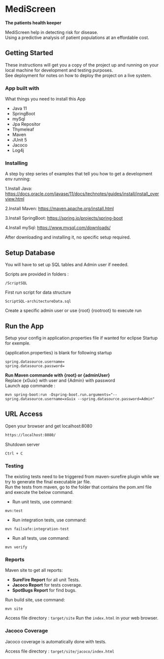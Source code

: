 # MediScreen
**The patients health keeper**

MediScreen help in detecting risk for disease. <br>
Using a predictive analysis of patient populations at an effordable cost.


## Getting Started
These instructions will get you a copy of the project up and running on your local machine for development
and testing purposes.</br>
See deployment for notes on how to deploy the project on a live system.


### App built with
What things you need to install this App

- Java 11
- SpringBoot
- mySql
- Jpa Repositor
- Thymeleaf
- Maven
- JUnit 5
- Jacoco
- Log4j


### Installing
A step by step series of examples that tell you how to get a development env running:

1.Install Java:
https://docs.oracle.com/javase/11/docs/technotes/guides/install/install_overview.html

2.Install Maven:
https://maven.apache.org/install.html

3.Install SpringBoot:
https://spring.io/projects/spring-boot

4.Install mySql:
https://www.mysql.com/downloads/

After downloading and installing it, no specific setup required.


## Setup Database
You will have to set up SQL tables and Admin user if needed.

Scripts are provided in folders :

```shell
/ScriptSQL
```

First run script for data structure

```shell
ScriptSQL-architectureData.sql
```

Create a specific admin user or use {root} {rootroot} to execute run 


## Run the App

Setup your config in application.properties file if wanted for eclipse Startup for exemple.

{application.properties} is blank for following startup 

```shell
spring.datasource.username=
spring.datasource.password=
```

**Run Maven commande  with {root} or {adminUser}** <br>
Replace {xGuix} with user and {Admin} with password <br>
Launch app commande :

```shell
mvn spring-boot:run -Dspring-boot.run.arguments="--spring.datasource.username=xGuix --spring.datasource.password=Admin"
```


## URL Access

Open your browser and get localhost:8080

```html
https://localhost:8080/
```

Shutdown server

```shell
Ctrl + C
```


### Testing
The existing tests need to be triggered from maven-surefire plugin while we try to generate the final executable jar file.<br>
Run the tests from maven, go to the folder that contains the pom.xml file and execute the below command.

* Run unit tests, use command:

```shell
mvn:test
```

* Run integration tests, use command:

```shell
mvn failsafe:integration-test
```

* Run all tests, use command:

```shell
mvn verify
```


### Reports
Maven site to get all reports:

- **SureFire Report** for all unit Tests.
- **Jacoco Report** for tests coverage.
- **SpotBugs Report** for find bugs. 

Run build site, use command:

```shell
mvn site
```

Access file directory : `target/site` 
Run the `index.html` in your web browser.


### Jacoco Coverage
Jacoco coverage is automatically done with tests.

Access file directory : `target/site/jacoco/index.html`

